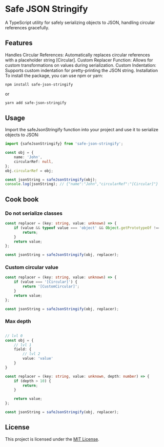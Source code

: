 # Safe JSON Stringify

A TypeScript utility for safely serializing objects to JSON, handling circular references gracefully.

## Features

Handles Circular References: Automatically replaces circular references with a placeholder string [Circular].
Custom Replacer Function: Allows for custom transformations on values during serialization.
Custom Indentation: Supports custom indentation for pretty-printing the JSON string.
Installation
To install the package, you can use npm or yarn:

```sh
npm install safe-json-stringify
```

or

```sh
yarn add safe-json-stringify
```

## Usage

Import the safeJsonStringify function into your project and use it to serialize objects to JSON:

```typescript
import {safeJsonStringify} from 'safe-json-stringify';

const obj = {
    name: 'John',
    circularRef: null,
};
obj.circularRef = obj;

const jsonString = safeJsonStringify(obj);
console.log(jsonString); // {"name":"John","circularRef":"[Circular]"}
```

## Cook book

### Do not serialize classes

```typescript
const replacer = (key: string, value: unknown) => {
    if (value && typeof value === 'object' && Object.getPrototypeOf !== Object.prototype) {
        return;
    }
    return value;
};

const jsonString = safeJsonStringify(obj, replacer);
```

### Custom circular value

```typescript
const replacer = (key: string, value: unknown) => {
    if (value === '[Circular]') {
        return '[CustomCircular]';
    }
    return value;
};

const jsonString = safeJsonStringify(obj, replacer);
```

### Max depth

```typescript

// lvl 0
const obj = {
    // lvl 1
    field: {
        // lvl 2
        value: 'value'
    }
}

const replacer = (key: string, value: unknown, depth: number) => {
    if (depth > 10) {
        return;
    }

    return value;
};

const jsonString = safeJsonStringify(obj, replacer);
```

## License

This project is licensed under the [MIT License](./LICENSE).
